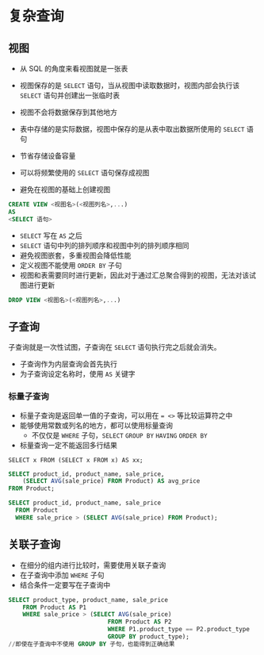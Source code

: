 # 复杂查询

## 视图

- 从 SQL 的角度来看视图就是一张表
- 视图保存的是 `SELECT` 语句，当从视图中读取数据时，视图内部会执行该 `SELECT` 语句并创建出一张临时表
- 视图不会将数据保存到其他地方

- 表中存储的是实际数据，视图中保存的是从表中取出数据所使用的 `SELECT` 语句
- 节省存储设备容量
- 可以将频繁使用的 `SELECT` 语句保存成视图
- 避免在视图的基础上创建视图

```sql
CREATE VIEW <视图名>(<视图列名>,...)
AS
<SELECT 语句>
```

- `SELECT` 写在 `AS` 之后
- `SELECT` 语句中列的排列顺序和视图中列的排列顺序相同
- 避免视图嵌套，多重视图会降低性能
- 定义视图不能使用 `ORDER BY` 子句
- 视图和表需要同时进行更新，因此对于通过汇总聚合得到的视图，无法对该试图进行更新

```sql
DROP VIEW <视图名>(<视图列名>,...)
```

## 子查询

子查询就是一次性试图，子查询在 `SELECT` 语句执行完之后就会消失。

- 子查询作为内层查询会首先执行
- 为子查询设定名称时，使用 `AS` 关键字

### 标量子查询

- 标量子查询是返回单一值的子查询，可以用在 `= <>` 等比较运算符之中
- 能够使用常数或列名的地方，都可以使用标量查询
  - 不仅仅是 `WHERE` 子句，`SELECT` `GROUP BY` `HAVING` `ORDER BY`
- 标量查询一定不能返回多行结果

`SELECT x FROM (SELECT x FROM x) AS xx;`

```sql
SELECT product_id, product_name, sale_price,
    (SELECT AVG(sale_price) FROM Product) AS avg_price
FROM Product;
```

```sql
SELECT product_id, product_name, sale_price
  FROM Product
  WHERE sale_price > (SELECT AVG(sale_price) FROM Product);
```

## 关联子查询

- 在细分的组内进行比较时，需要使用关联子查询
- 在子查询中添加 `WHERE` 子句
- 结合条件一定要写在子查询中

```sql
SELECT product_type, product_name, sale_price
    FROM Product AS P1
    WHERE sale_price > (SELECT AVG(sale_price)
                            FROM Product AS P2
                            WHERE P1.product_type == P2.product_type
                            GROUP BY product_type);
//即使在子查询中不使用 GROUP BY 子句，也能得到正确结果
```
